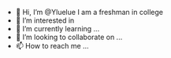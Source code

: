 - 👋 Hi, I’m @Yluelue I am a freshman in college 
- 👀 I’m interested in 
- 🌱 I’m currently learning ...
- 💞️ I’m looking to collaborate on ...
- 📫 How to reach me ...

<!---
Yluelue/Yluelue is a ✨ special ✨ repository because its `README.md` (this file) appears on your GitHub profile.
You can click the Preview link to take a look at your changes.
--->
